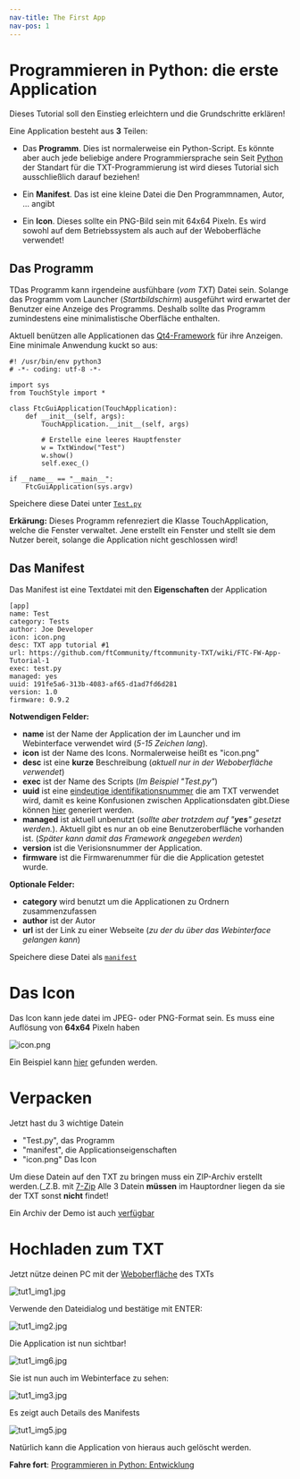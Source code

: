```yaml
---
nav-title: The First App
nav-pos: 1
---
```

# Programmieren in Python: die erste Application

Dieses Tutorial soll den Einstieg erleichtern und die Grundschritte erklären!

Eine Application besteht aus **3** Teilen:

 * Das **Programm**. Dies ist normalerweise ein Python-Script. Es könnte aber auch jede beliebige andere Programmiersprache sein Seit [Python](https://www.python.org) der Standart für die TXT-Programmierung ist wird dieses Tutorial sich ausschließlich darauf beziehen!

 * Ein **Manifest**. Das ist eine kleine Datei die Den Programmnamen, Autor, ... angibt

 * Ein **Icon**. Dieses sollte ein PNG-Bild sein mit 64x64 Pixeln. Es wird sowohl auf dem Betriebssystem als auch auf der Weboberfläche verwendet!

## Das Programm

TDas Programm kann irgendeine ausfühbare (_vom TXT_) Datei sein. Solange das Programm vom Launcher (_Startbildschirm_) ausgeführt wird erwartet der Benutzer eine Anzeige des Programms. Deshalb sollte das Programm zumindestens eine minimalistische Oberfläche enthalten.

Aktuell benützen alle Applicationen das [Qt4-Framework](http://www.qt.io/) für ihre Anzeigen. 
Eine minimale Anwendung kuckt so aus:
```
#! /usr/bin/env python3
# -*- coding: utf-8 -*-

import sys
from TouchStyle import *

class FtcGuiApplication(TouchApplication):
    def __init__(self, args):
        TouchApplication.__init__(self, args)

        # Erstelle eine leeres Hauptfenster
        w = TxtWindow("Test")
        w.show()
        self.exec_()        

if __name__ == "__main__":
    FtcGuiApplication(sys.argv)
```

Speichere diese Datei unter [`Test.py`](https://raw.githubusercontent.com/ftCommunity/ftcommunity-apps/master/packages/app_tutorial_1/test.py)

**Erkärung:**
Dieses Programm refenreziert die Klasse TouchApplication, welche die Fenster verwaltet. Jene erstellt ein Fenster und stellt sie dem Nutzer bereit, solange die Application nicht geschlossen wird!

## Das Manifest

Das Manifest ist eine Textdatei mit den **Eigenschaften** der Application

```
[app]
name: Test
category: Tests
author: Joe Developer
icon: icon.png
desc: TXT app tutorial #1
url: https://github.com/ftCommunity/ftcommunity-TXT/wiki/FTC-FW-App-Tutorial-1
exec: test.py
managed: yes
uuid: 191fe5a6-313b-4083-af65-d1ad7fd6d281
version: 1.0
firmware: 0.9.2
```

**Notwendigen Felder:**

 * **name** ist der Name der Application der im Launcher  und im Webinterface verwendet wird (_5-15 Zeichen lang_).
 * **icon** ist der Name des Icons. Normalerweise heißt es "icon.png"
 * **desc** ist eine **kurze** Beschreibung (_aktuell nur in der Weboberfläche verwendet_)
 * **exec** ist der Name des Scripts (_Im Beispiel "Test.py"_)
 * **uuid** ist eine [eindeutige identifikationsnummer](https://de.wikipedia.org/wiki/Universally_Unique_Identifier) die am TXT verwendet wird, damit es keine Konfusionen zwischen Applicationsdaten gibt.Diese können [hier](https://www.famkruithof.net/uuid/uuidgen) generiert werden.
 * **managed** ist aktuell unbenutzt (_sollte aber trotzdem auf "**yes**" gesetzt werden._). Aktuell gibt es nur an ob eine Benutzeroberfläche vorhanden ist. (_Später kann damit das Framework angegeben werden_)
 * **version** ist die Verisionsnummer der Application.
 * **firmware** ist die Firmwarenummer für die die Application getestet wurde.

**Optionale Felder:**

 * **category** wird benutzt um die Applicationen zu Ordnern zusammenzufassen
 * **author** ist der Autor
 * **url** ist der Link zu einer Webseite (_zu der du über das Webinterface gelangen kann_)

Speichere diese Datei als [`manifest`](https://raw.githubusercontent.com/ftCommunity/ftcommunity-apps/master/packages/app_tutorial_1/manifest)

# Das Icon

Das Icon kann jede datei im JPEG- oder PNG-Format sein. Es muss eine Auflösung von **64x64** Pixeln haben

![icon.png](https://raw.githubusercontent.com/ftCommunity/ftcommunity-apps/master/packages/app_tutorial_1/icon.png)

Ein Beispiel kann [hier](https://raw.githubusercontent.com/ftCommunity/ftcommunity-apps/master/packages/app_tutorial_1/icon.png) gefunden werden.

# Verpacken

Jetzt hast du 3 wichtige Datein

 * "Test.py", das Programm
 * "manifest", die Applicationseigenschaften
 * "icon.png" Das Icon

Um diese Datein auf den TXT zu bringen muss ein ZIP-Archiv erstellt werden.(_Z.B. mit [7-Zip](http://www.7-zip.de/download.html_) Alle 3 Datein **müssen** im Hauptordner liegen da sie der TXT sonst **nicht** findet! 

Ein Archiv der Demo ist auch [verfügbar](https://github.com/ftCommunity/ftcommunity-apps/raw/master/packages/app_tutorial_1.zip)

# Hochladen zum TXT

Jetzt nütze deinen PC mit der [Weboberfläche]() des TXTs

![tut1_img1.jpg](tut1_img1.jpg)

Verwende den Dateidialog und bestätige mit ENTER:

![tut1_img2.jpg](tut1_img2.jpg)

Die Application ist nun sichtbar!

![tut1_img6.jpg](tut1_img6.jpg)

Sie ist nun auch im Webinterface zu sehen:

![tut1_img3.jpg](tut1_img3.jpg)

Es zeigt auch Details des Manifests

![tut1_img5.jpg](tut1_img5.jpg)

Natürlich kann die Application von hieraus auch gelöscht werden.

**Fahre fort**: [Programmieren in Python: Entwicklung](tutorial-2.md)
